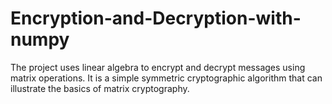 # Encryption-and-Decryption-with-numpy
The project uses linear algebra to encrypt and decrypt messages using matrix operations. It is a simple symmetric cryptographic algorithm that can illustrate the basics of matrix cryptography.
